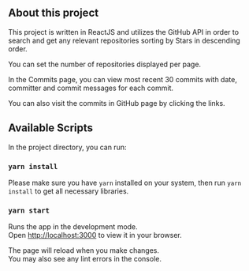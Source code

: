 ## About this project

This project is written in ReactJS and utilizes the GitHub API in order to search and get any relevant repositories sorting by Stars in descending order.

You can set the number of repositories displayed per page.

In the Commits page, you can view most recent 30 commits with date, committer and commit messages for each commit.

You can also visit the commits in GitHub page by clicking the links.

## Available Scripts

In the project directory, you can run:

### `yarn install`

Please make sure you have `yarn` installed on your system, then run `yarn install` to get all necessary libraries.

### `yarn start`

Runs the app in the development mode.\
Open [http://localhost:3000](http://localhost:3000) to view it in your browser.

The page will reload when you make changes.\
You may also see any lint errors in the console.
